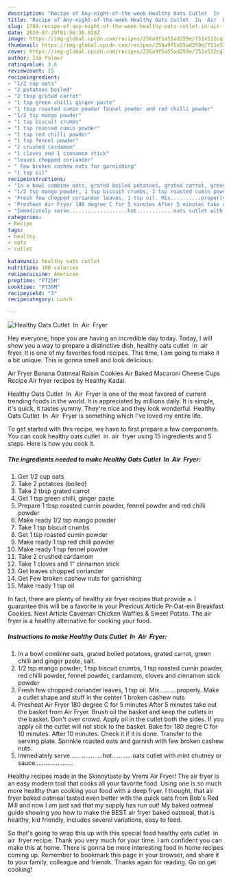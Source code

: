 ```yaml
---
description: "Recipe of Any-night-of-the-week Healthy Oats Cutlet  In  Air  Fryer"
title: "Recipe of Any-night-of-the-week Healthy Oats Cutlet  In  Air  Fryer"
slug: 1789-recipe-of-any-night-of-the-week-healthy-oats-cutlet-in-air-fryer
date: 2020-07-29T01:56:36.020Z
image: https://img-global.cpcdn.com/recipes/256a9f5a55ad259e/751x532cq70/healthy-oats-cutlet-in-air-fryer-recipe-main-photo.jpg
thumbnail: https://img-global.cpcdn.com/recipes/256a9f5a55ad259e/751x532cq70/healthy-oats-cutlet-in-air-fryer-recipe-main-photo.jpg
cover: https://img-global.cpcdn.com/recipes/256a9f5a55ad259e/751x532cq70/healthy-oats-cutlet-in-air-fryer-recipe-main-photo.jpg
author: Ida Palmer
ratingvalue: 3.6
reviewcount: 15
recipeingredient:
- "1/2 cup oats"
- "2 potatoes boiled"
- "2 tbsp grated carrot"
- "1 tsp green chilli ginger paste"
- "1 tbsp roasted cumin powder fennel powder and red chilli powder"
- "1/2 tsp mango powder"
- "1 tsp biscuit crumbs"
- "1 tsp roasted cumin powder"
- "1 tsp red chilli powder"
- "1 tsp fennel powder"
- "2 crushed cardamom"
- "1 cloves and 1 cinnamon stick"
- "leaves chopped coriander"
- " Few broken cashew nuts for garnishing"
- "1 tsp oil"
recipeinstructions:
- "In a bowl combine oats, grated boiled potatoes, grated carrot, green chilli and ginger paste, salt."
- "1/2 tsp mango powder, 1 tsp biscuit crumbs, 1 tsp roasted cumin powder, red chilli powder, fennel powder, cardamom, cloves and cinnamon stick powder"
- "Fresh few chopped coriander leaves, 1 tsp oil. Mix..........properly. Make a cutlet shape and stuff in the center 1 broken cashew nuts"
- "Presheat Air Fryer 180 degree C for 5 minutes After 5 minutes take out the basket from Air Fryer. Brush oil the basket and keep the cutlets in the basket. Don&#39;t over crowd. Apply oil in the cutlet both the sides. If you apply oil the cutlet will not stick to the basket. Bake for 180 degre C for 10 minutes. After 10 minutes. Check it if it is done. Transfer to the serving plate. Sprinkle roasted oats and garnish with few broken cashew nuts."
- "Immediately serve...................hot............oats cutlet with mint chutney or sauce......................"
categories:
- Recipe
tags:
- healthy
- oats
- cutlet

katakunci: healthy oats cutlet 
nutrition: 100 calories
recipecuisine: American
preptime: "PT25M"
cooktime: "PT36M"
recipeyield: "3"
recipecategory: Lunch

---
```



![Healthy Oats Cutlet  In  Air  Fryer](https://img-global.cpcdn.com/recipes/256a9f5a55ad259e/751x532cq70/healthy-oats-cutlet-in-air-fryer-recipe-main-photo.jpg)

Hey everyone, hope you are having an incredible day today. Today, I will show you a way to prepare a distinctive dish, healthy oats cutlet  in  air  fryer. It is one of my favorites food recipes. This time, I am going to make it a bit unique. This is gonna smell and look delicious.

Air Fryer Banana Oatmeal Raisin Cookies Air Baked Macaroni Cheese Cups Recipe Air fryer recipes by Healthy Kadai.

Healthy Oats Cutlet  In  Air  Fryer is one of the most favored of current trending foods in the world. It is appreciated by millions daily. It is simple, it's quick, it tastes yummy. They're nice and they look wonderful. Healthy Oats Cutlet  In  Air  Fryer is something which I've loved my entire life.


To get started with this recipe, we have to first prepare a few components. You can cook healthy oats cutlet  in  air  fryer using 15 ingredients and 5 steps. Here is how you cook it.

<!--inarticleads1-->

##### The ingredients needed to make Healthy Oats Cutlet  In  Air  Fryer:

1. Get 1/2 cup oats
1. Take 2 potatoes (boiled)
1. Take 2 tbsp grated carrot
1. Get 1 tsp green chilli, ginger paste
1. Prepare 1 tbsp roasted cumin powder, fennel powder and red chilli powder
1. Make ready 1/2 tsp mango powder
1. Take 1 tsp biscuit crumbs
1. Get 1 tsp roasted cumin powder
1. Make ready 1 tsp red chilli powder
1. Make ready 1 tsp fennel powder
1. Take 2 crushed cardamom
1. Take 1 cloves and 1&#34; cinnamon stick
1. Get leaves chopped coriander
1. Get  Few broken cashew nuts for garnishing
1. Make ready 1 tsp oil


In fact, there are plenty of healthy air fryer recipes that provide a. I guarantee this will be a favorite in your Previous Article Pr-Oat-ein Breakfast Cookies. Next Article Caveman Chicken Waffles &amp; Sweet Potato. The air fryer is a healthy alternative for cooking your food. 

<!--inarticleads2-->

##### Instructions to make Healthy Oats Cutlet  In  Air  Fryer:

1. In a bowl combine oats, grated boiled potatoes, grated carrot, green chilli and ginger paste, salt.
1. 1/2 tsp mango powder, 1 tsp biscuit crumbs, 1 tsp roasted cumin powder, red chilli powder, fennel powder, cardamom, cloves and cinnamon stick powder
1. Fresh few chopped coriander leaves, 1 tsp oil. Mix..........properly. Make a cutlet shape and stuff in the center 1 broken cashew nuts
1. Presheat Air Fryer 180 degree C for 5 minutes After 5 minutes take out the basket from Air Fryer. Brush oil the basket and keep the cutlets in the basket. Don&#39;t over crowd. Apply oil in the cutlet both the sides. If you apply oil the cutlet will not stick to the basket. Bake for 180 degre C for 10 minutes. After 10 minutes. Check it if it is done. Transfer to the serving plate. Sprinkle roasted oats and garnish with few broken cashew nuts.
1. Immediately serve...................hot............oats cutlet with mint chutney or sauce......................


Healthy recipes made in the Skinnytaste by Vremi Air Fryer! The air fryer is an easy modern tool that cooks all your favorite food. Using one is so much more healthy than cooking your food with a deep fryer. I thought, that air fryer baked oatmeal tasted even better with the quick oats from Bob&#39;s Red Mill and now I am just sad that my supply has run out! My baked oatmeal guide showing you how to make the BEST air fryer baked oatmeal, that is healthy, kid friendly, includes several variations, easy to feed. 

So that's going to wrap this up with this special food healthy oats cutlet  in  air  fryer recipe. Thank you very much for your time. I am confident you can make this at home. There is gonna be more interesting food in home recipes coming up. Remember to bookmark this page in your browser, and share it to your family, colleague and friends. Thanks again for reading. Go on get cooking!
